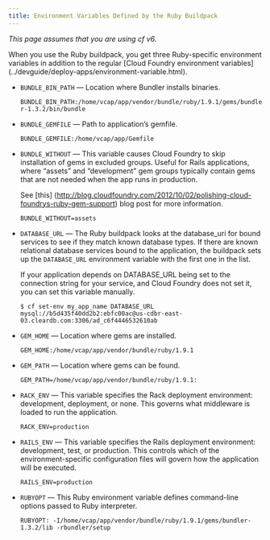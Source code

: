 ```yaml
---
title: Environment Variables Defined by the Ruby Buildpack
---
```


_This page assumes that you are using cf v6._

When you use the Ruby buildpack, you get three Ruby-specific environment
variables in addition to the regular [Cloud Foundry environment variables]
(../devguide/deploy-apps/environment-variable.html).

* `BUNDLE_BIN_PATH` — Location where Bundler installs binaries.

    `BUNDLE_BIN_PATH:/home/vcap/app/vendor/bundle/ruby/1.9.1/gems/bundler-1.3.2/bin/bundle`

* `BUNDLE_GEMFILE` — Path to application’s gemfile.

    `BUNDLE_GEMFILE:/home/vcap/app/Gemfile`

* `BUNDLE_WITHOUT` — This variable causes Cloud Foundry to skip installation
of gems in excluded groups.
Useful for Rails applications, where “assets” and “development” gem groups
typically contain gems that are not needed when the app runs in production.

    See [this]
    (http://blog.cloudfoundry.com/2012/10/02/polishing-cloud-foundrys-ruby-gem-support)
    blog post for more information.

    `BUNDLE_WITHOUT=assets`

* `DATABASE_URL` — The Ruby buildpack looks at the database\_uri for bound services to see if they
match known database types.
If there are known relational database services bound to the application, the
buildpack sets up the `DATABASE_URL` environment variable with the first one in
the list.

    If your application depends on DATABASE\_URL being set to the connection string
    for your service, and Cloud Foundry does not set it, you can set this variable
    manually.

    `$ cf set-env my_app_name DATABASE_URL mysql://b5d435f40dd2b2:ebfc00ac@us-cdbr-east-03.cleardb.com:3306/ad_c6f4446532610ab`

* `GEM_HOME` — Location where gems are installed.

    `GEM_HOME:/home/vcap/app/vendor/bundle/ruby/1.9.1`

* `GEM_PATH` — Location where gems can be found.

    `GEM_PATH=/home/vcap/app/vendor/bundle/ruby/1.9.1:`

* `RACK_ENV` — This variable specifies the Rack deployment environment: development,
deployment, or none.
This governs what middleware is loaded to run the application.

    `RACK_ENV=production`

* `RAILS_ENV` — This variable specifies the Rails deployment environment: development, test, or
production.
This controls which of the environment-specific configuration files will govern
how the application will be executed.

     `RAILS_ENV=production`

* `RUBYOPT` — This Ruby environment variable defines command-line options passed to Ruby
interpreter.

    `RUBYOPT: -I/home/vcap/app/vendor/bundle/ruby/1.9.1/gems/bundler-1.3.2/lib -rbundler/setup`
